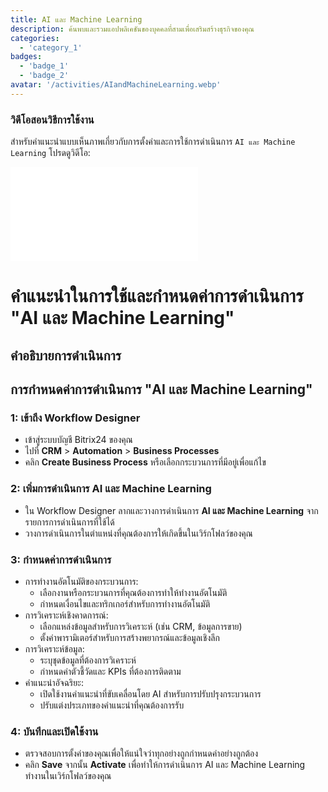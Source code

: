 ```yaml
---
title: AI และ Machine Learning
description: ค้นพบและรวมแอปพลิเคชันของบุคคลที่สามเพื่อเสริมสร้างธุรกิจของคุณ
categories: 
  - 'category_1'
badges: 
  - 'badge_1'
  - 'badge_2'
avatar: '/activities/AIandMachineLearning.webp'
---
```

### วิดีโอสอนวิธีการใช้งาน

สำหรับคำแนะนำแบบเห็นภาพเกี่ยวกับการตั้งค่าและการใช้การดำเนินการ `AI และ Machine Learning` โปรดดูวิดีโอ:

<iframe
  class="aspect-video w-full my-6 rounded shadow-md"
  src="//www.youtube.com/embed/OyzJd8BcTfY?feature=oembed&rel=0"
  frameborder="0"
  allow="accelerometer; autoplay; encrypted-media; gyroscope"
  allowfullscreen>
</iframe>

# คำแนะนำในการใช้และกำหนดค่าการดำเนินการ "AI และ Machine Learning"

## คำอธิบายการดำเนินการ

## **การกำหนดค่าการดำเนินการ "AI และ Machine Learning"**

### 1: เข้าถึง Workflow Designer
- เข้าสู่ระบบบัญชี Bitrix24 ของคุณ
- ไปที่ **CRM** > **Automation** > **Business Processes**
- คลิก **Create Business Process** หรือเลือกกระบวนการที่มีอยู่เพื่อแก้ไข

### 2: เพิ่มการดำเนินการ AI และ Machine Learning
- ใน Workflow Designer ลากและวางการดำเนินการ **AI และ Machine Learning** จากรายการการดำเนินการที่ใช้ได้
- วางการดำเนินการในตำแหน่งที่คุณต้องการให้เกิดขึ้นในเวิร์กโฟลว์ของคุณ

### 3: กำหนดค่าการดำเนินการ
- การทำงานอัตโนมัติของกระบวนการ:
  - เลือกงานหรือกระบวนการที่คุณต้องการทำให้ทำงานอัตโนมัติ
  - กำหนดเงื่อนไขและทริกเกอร์สำหรับการทำงานอัตโนมัติ
- การวิเคราะห์เชิงคาดการณ์:
  - เลือกแหล่งข้อมูลสำหรับการวิเคราะห์ (เช่น CRM, ข้อมูลการขาย)
  - ตั้งค่าพารามิเตอร์สำหรับการสร้างพยากรณ์และข้อมูลเชิงลึก
- การวิเคราะห์ข้อมูล:
  - ระบุชุดข้อมูลที่ต้องการวิเคราะห์
  - กำหนดค่าตัวชี้วัดและ KPIs ที่ต้องการติดตาม
- คำแนะนำอัจฉริยะ:
  - เปิดใช้งานคำแนะนำที่ขับเคลื่อนโดย AI สำหรับการปรับปรุงกระบวนการ
  - ปรับแต่งประเภทของคำแนะนำที่คุณต้องการรับ

### 4: บันทึกและเปิดใช้งาน
- ตรวจสอบการตั้งค่าของคุณเพื่อให้แน่ใจว่าทุกอย่างถูกกำหนดค่าอย่างถูกต้อง
- คลิก **Save** จากนั้น **Activate** เพื่อทำให้การดำเนินการ AI และ Machine Learning ทำงานในเวิร์กโฟลว์ของคุณ